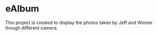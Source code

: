 # eAlbum
This project is created to display the photos taken by Jeff and Winner though different camera.<br>
